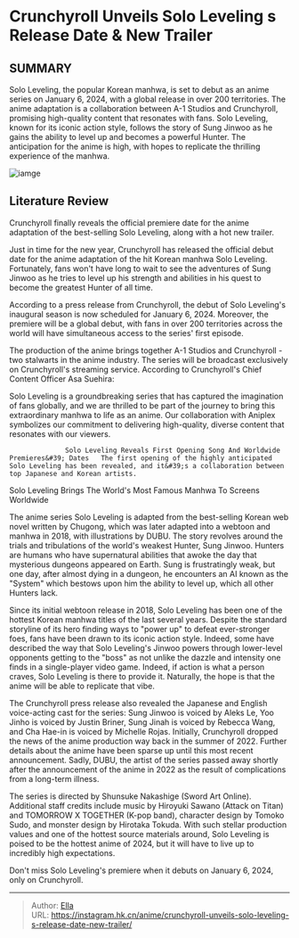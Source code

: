 # Crunchyroll Unveils Solo Leveling s Release Date &amp; New Trailer


## SUMMARY 



  Solo Leveling, the popular Korean manhwa, is set to debut as an anime series on January 6, 2024, with a global release in over 200 territories.   The anime adaptation is a collaboration between A-1 Studios and Crunchyroll, promising high-quality content that resonates with fans.   Solo Leveling, known for its iconic action style, follows the story of Sung Jinwoo as he gains the ability to level up and becomes a powerful Hunter. The anticipation for the anime is high, with hopes to replicate the thrilling experience of the manhwa.  

![iamge](https://static1.srcdn.com/wordpress/wp-content/uploads/2023/12/solo-leveling.jpg)

## Literature Review

Crunchyroll finally reveals the official premiere date for the anime adaptation of the best-selling Solo Leveling, along with a hot new trailer.




Just in time for the new year, Crunchyroll has released the official debut date for the anime adaptation of the hit Korean manhwa Solo Leveling. Fortunately, fans won&#39;t have long to wait to see the adventures of Sung Jinwoo as he tries to level up his strength and abilities in his quest to become the greatest Hunter of all time.




According to a press release from Crunchyroll, the debut of Solo Leveling&#39;s inaugural season is now scheduled for January 6, 2024. Moreover, the premiere will be a global debut, with fans in over 200 territories across the world will have simultaneous access to the series&#39; first episode.


 

The production of the anime brings together A-1 Studios and Crunchyroll - two stalwarts in the anime industry. The series will be broadcast exclusively on Crunchyroll&#39;s streaming service. According to Crunchyroll&#39;s Chief Content Officer Asa Suehira:



Solo Leveling is a groundbreaking series that has captured the imagination of fans globally, and we are thrilled to be part of the journey to bring this extraordinary manhwa to life as an anime. Our collaboration with Aniplex symbolizes our commitment to delivering high-quality, diverse content that resonates with our viewers.







                  Solo Leveling Reveals First Opening Song And Worldwide Premieres&#39; Dates   The first opening of the highly anticipated Solo Leveling has been revealed, and it&#39;s a collaboration between top Japanese and Korean artists.   


 Solo Leveling Brings The World&#39;s Most Famous Manhwa To Screens Worldwide 
          

The anime series Solo Leveling is adapted from the best-selling Korean web novel written by Chugong, which was later adapted into a webtoon and manhwa in 2018, with illustrations by DUBU. The story revolves around the trials and tribulations of the world&#39;s weakest Hunter, Sung Jinwoo. Hunters are humans who have supernatural abilities that awoke the day that mysterious dungeons appeared on Earth. Sung is frustratingly weak, but one day, after almost dying in a dungeon, he encounters an AI known as the &#34;System&#34; which bestows upon him the ability to level up, which all other Hunters lack.




          

Since its initial webtoon release in 2018, Solo Leveling has been one of the hottest Korean manhwa titles of the last several years. Despite the standard storyline of its hero finding ways to &#34;power up&#34; to defeat ever-stronger foes, fans have been drawn to its iconic action style. Indeed, some have described the way that Solo Leveling&#39;s Jinwoo powers through lower-level opponents getting to the &#34;boss&#34; as not unlike the dazzle and intensity one finds in a single-player video game. Indeed, if action is what a person craves, Solo Leveling is there to provide it. Naturally, the hope is that the anime will be able to replicate that vibe.


 




The Crunchyroll press release also revealed the Japanese and English voice-acting cast for the series: Sung Jinwoo is voiced by Aleks Le, Yoo Jinho is voiced by Justin Briner, Sung Jinah is voiced by Rebecca Wang, and Cha Hae-in is voiced by Michelle Rojas. Initially, Crunchyroll dropped the news of the anime production way back in the summer of 2022. Further details about the anime have been sparse up until this most recent announcement. Sadly, DUBU, the artist of the series passed away shortly after the announcement of the anime in 2022 as the result of complications from a long-term illness.

The series is directed by Shunsuke Nakashige (Sword Art Online). Additional staff credits include music by Hiroyuki Sawano (Attack on Titan) and TOMORROW X TOGETHER (K-pop band), character design by Tomoko Sudo, and monster design by Hirotaka Tokuda. With such stellar production values and one of the hottest source materials around, Solo Leveling is poised to be the hottest anime of 2024, but it will have to live up to incredibly high expectations.




Don&#39;t miss Solo Leveling&#39;s premiere when it debuts on January 6, 2024, only on Crunchyroll.



---

> Author: [Ella](https://instagram.hk.cn/)  
> URL: https://instagram.hk.cn/anime/crunchyroll-unveils-solo-leveling-s-release-date-new-trailer/  

